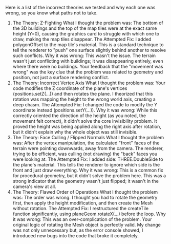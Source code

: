 Here is a list of the incorrect theories we tested and why each one was wrong, so you know what paths not to take.

1. The Theory: Z-Fighting
What I thought the problem was: The bottom of the 3D buildings and the top of the map tiles were at the exact same height (Y=0), causing the graphics card to struggle with which one to draw, making the map tiles disappear.
The Attempted Fix: I added polygonOffset to the map tile's material. This is a standard technique to tell the renderer to "push" one surface slightly behind another to resolve such conflicts.
Why it was wrong: This wasn't the issue. The terrain wasn't just conflicting with buildings; it was disappearing entirely, even where there were no buildings. Your feedback that the "movement was wrong" was the key clue that the problem was related to geometry and position, not just a surface rendering conflict.
2. The Theory: Incorrect Vertex Axis
What I thought the problem was: Your code modifies the Z coordinate of the plane's vertices (positions.setZ(...)) and then rotates the plane. I theorized that this rotation was mapping the height to the wrong world axis, creating a deep chasm.
The Attempted Fix: I changed the code to modify the Y coordinate instead (positions.setY(...)).
Why it was wrong: While this correctly oriented the direction of the height (as you noted, the movement felt correct), it didn't solve the core invisibility problem. It proved the height was being applied along the right axis after rotation, but it didn't explain why the whole object was still invisible.
3. The Theory: Face Culling / Flipped Normals
What I thought the problem was: After the vertex manipulation, the calculated "front" faces of the terrain were pointing downwards, away from the camera. The renderer, trying to be efficient, was culling (not drawing) the "back" faces you were looking at.
The Attempted Fix: I added side: THREE.DoubleSide to the plane's material. This tells the renderer to ignore which side is the front and just draw everything.
Why it was wrong: This is a common fix for procedural geometry, but it didn't solve the problem here. This was a strong indicator that the geometry wasn't just flipped; it wasn't in the camera's view at all.
4. The Theory: Flawed Order of Operations
What I thought the problem was: The order was wrong. I thought you had to rotate the geometry first, then apply the height modification, and then create the Mesh without rotation.
The Attempted Fix: I restructured the createTile function significantly, using planeGeom.rotateX(...) before the loop.
Why it was wrong: This was an over-complication of the problem. Your original logic of rotating the Mesh object is perfectly valid. My change was not only unnecessary but, as the error console showed, I introduced new bugs into the code that broke it completely.
